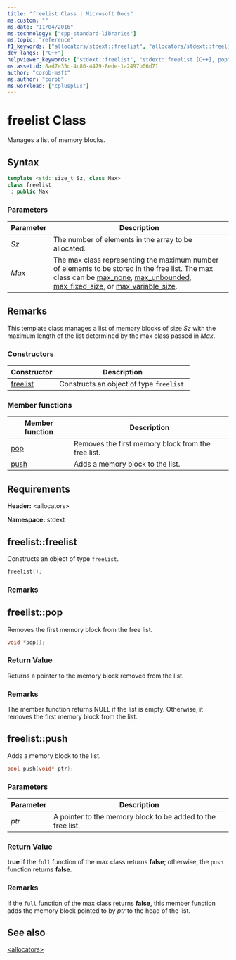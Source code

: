 ```yaml
---
title: "freelist Class | Microsoft Docs"
ms.custom: ""
ms.date: "11/04/2016"
ms.technology: ["cpp-standard-libraries"]
ms.topic: "reference"
f1_keywords: ["allocators/stdext::freelist", "allocators/stdext::freelist::pop", "allocators/stdext::freelist::push"]
dev_langs: ["C++"]
helpviewer_keywords: ["stdext::freelist", "stdext::freelist [C++], pop", "stdext::freelist [C++], push"]
ms.assetid: 8ad7e35c-4c80-4479-8ede-1a2497b06d71
author: "corob-msft"
ms.author: "corob"
ms.workload: ["cplusplus"]
---
```

# freelist Class

Manages a list of memory blocks.

## Syntax

```cpp
template <std::size_t Sz, class Max>
class freelist
 : public Max
```

### Parameters

|Parameter|Description|
|---------------|-----------------|
|*Sz*|The number of elements in the array to be allocated.|
|*Max*|The max class representing the maximum number of elements to be stored in the free list. The max class can be [max_none](../standard-library/max-none-class.md), [max_unbounded](../standard-library/max-unbounded-class.md), [max_fixed_size](../standard-library/max-fixed-size-class.md), or [max_variable_size](../standard-library/max-variable-size-class.md).|

## Remarks

This template class manages a list of memory blocks of size *Sz* with the maximum length of the list determined by the max class passed in *Max*.

### Constructors

|Constructor|Description|
|-|-|
|[freelist](#freelist)|Constructs an object of type `freelist`.|

### Member functions

|Member function|Description|
|-|-|
|[pop](#pop)|Removes the first memory block from the free list.|
|[push](#push)|Adds a memory block to the list.|

## Requirements

**Header:** \<allocators>

**Namespace:** stdext

## <a name="freelist"></a>  freelist::freelist

Constructs an object of type `freelist`.

```cpp
freelist();
```

### Remarks

## <a name="pop"></a>  freelist::pop

Removes the first memory block from the free list.

```cpp
void *pop();
```

### Return Value

Returns a pointer to the memory block removed from the list.

### Remarks

The member function returns NULL if the list is empty. Otherwise, it removes the first memory block from the list.

## <a name="push"></a>  freelist::push

Adds a memory block to the list.

```cpp
bool push(void* ptr);
```

### Parameters

|Parameter|Description|
|---------------|-----------------|
|*ptr*|A pointer to the memory block to be added to the free list.|

### Return Value

**true** if the `full` function of the max class returns **false**; otherwise, the `push` function returns **false**.

### Remarks

If the `full` function of the max class returns **false**, this member function adds the memory block pointed to by *ptr* to the head of the list.

## See also

[\<allocators>](../standard-library/allocators-header.md)<br/>
